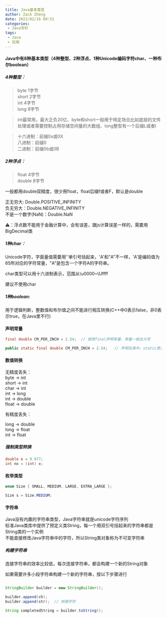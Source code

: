 ```yaml
---
title: Java基本类型
author: Zack Zheng
date: 2022/02/16 09:51
categories:
 - Java专栏
tags:
 - Java
 - 后端
---
```



#### Java中有8种基本类型（4种整型、2种浮点、1种Unicode编码字符char、一种布尔boolean）   


##### 4种整型：  
> byte 1字节  
> short 2字节  
> int 4字节   
> long 8字节   

> int最常用，最大正负20亿、byte和short一般用于特定场合比如底层的文件处理或者需要控制占用存储空间量的大数组、long整型有一个后缀L或者l     


> 十六进制：前缀0x或0X  
> 八进制：前缀0  
> 二进制：前缀0b或0B

##### 2种浮点：

> float 4字节   
> double 8字节

一般都用double双精度，很少用float，float后缀f或者F，默认是double

正无穷大: Double.POSITIVE_INFINITY     
负无穷大：Double.NEGATIVE_INFINITY   
不是一个数字(NaN)：Double.NaN  

⚠️：浮点数不能用于金融计算中，会有误差，跟js计算误差一样的，需要用BigDecimal类



##### 1种char： 

Unicode字符，字面量值需要用''单引号括起来，'A'和"A"不一样，'A'是编码值为65所对应的字符常量，"A"是包含一个字符A的字符串。   

char类型可以用十六进制表示，范围从\u0000~\Uffff

建议不使用char


##### 1种boolean:

用于逻辑判断，整数值和布尔值之间不能进行相互转换(C++中0表示false，非0表示true，在Java里不行)

#### 声明常量

```java
final double CM_PER_INCH = 2.54;  // 使用final声明常量，常量一般全大写

public static final double CM_PER_INCH = 2.54;   // 声明在类中，static表示类的所有方法都可以用这个常量，public表示，可以在其他类中通过【类名.CM_PER_INCH】访问这个常量
```


#### 数值转换

无精度丢失：   
byte -> int   
short -> int  
char -> int  
int -> long  
int -> double   
float -> double   

有精度丢失：    

long -> double   
long -> float   
int -> float  


##### 强制类型转换

```java
double x = 9.977;
int nx = (int) x;
```


#### 枚举类型


```java
enum Size { SMALL, MEDIUM, LARGE, EXTRA_LARGE };

Size s = Size.MEDIUM;

```


#### 字符串

Java没有内置的字符串类型，Java字符串就是unicode字符序列     
标准Java类库中提供了预定义类String，每一个用双引号括起来的字符串都是String类的一个实例  
不能直接修改Java字符串中的字符，所以String类对象称为不可变字符串    


##### 构建字符串

连接字符串的效率比较低，每次连接字符串，都会构建一个新的String对象

如果需要许多小段字符串构建一个新的字符串，按以下步骤进行


```java

StringBuilder builder = new StringBuilder();

builder.append(ch);
builder.append(str);  // 拼接字符

String completedString = builder.toString();

```
